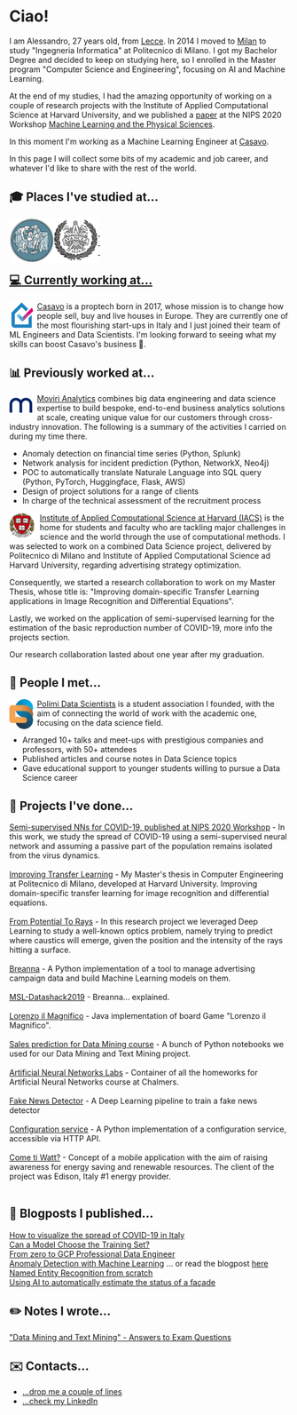 # Ciao!

I am Alessandro, 27 years old, from [Lecce](https://www.youtube.com/watch?v=bdYtSIDzN00&t). In 2014 I moved to [Milan](https://www.youtube.com/watch?v=fL_-mC7DHs8) to study "Ingegneria Informatica" at Politecnico di Milano. 
I got my Bachelor Degree and decided to keep on studying here, so I enrolled in the Master program "Computer Science and Engineering", focusing on AI and Machine Learning. 

At the end of my studies, I had the amazing opportunity of working on a couple of research projects with the Institute of Applied Computational Science at Harvard University, and we published a [paper](https://arxiv.org/abs/2010.05074) at the NIPS 2020 Workshop [Machine Learning and the Physical Sciences](https://ml4physicalsciences.github.io/2020/).

In this moment I'm working as a Machine Learning Engineer at [Casavo](https://casavo.com/it/).

In this page I will collect some bits of my academic and job career, and whatever I'd like to share with the rest of the world.


## :mortar_board: Places I've studied at...
<a href="https://www.polimi.it/">
<img align="left" width="80" height="80" padding-right=1000px src="/images/polimi.png">
</a>
<a href="https://www.chalmers.se/en">
<img align="left" width="80" height="80" src="/images/chalmers.png">


\
&nbsp;
\
&nbsp;
\
&nbsp;

## 💻 Currently working at...
<a href="https://casavo.com/it/">
<img align="left" width="50" height="50" padding-right=1000px src="/images/casavo.png">
</a>

[Casavo](https://casavo.com/it/) is a proptech born in 2017, whose mission is to change how people sell, buy and live houses in Europe. They are currently one of the most flourishing start-ups in Italy and I just joined their team of ML Engineers and Data Scientists. I'm looking forward to seeing what my skills can boost Casavo's business 🚀.


## :bar_chart: Previously worked at...
<a href="https://www.moviri.com/analytics/">
<img align="left" width="50" height="42" src="/images/moviri.png">
</a>

[Moviri Analytics](https://www.moviri.com/analytics/) combines big data engineering and data science expertise to build bespoke, end-to-end business analytics solutions at scale, creating unique value for our customers through cross-industry innovation. The following is a summary of the activities I carried on during my time there.


- Anomaly detection on financial time series (Python, Splunk)
- Network analysis for incident prediction (Python, NetworkX, Neo4j)
- POC to automatically translate Naturale Language into SQL query (Python, PyTorch, Huggingface, Flask, AWS)
- Design of project solutions for a range of clients
- In charge of the technical assessment of the recruitment process

<a href="https://iacs.seas.harvard.edu/">
<img align="left" width="55" height="46" src="/images/harvard-1.png">
</a>

[Institute of Applied Computational Science at Harvard (IACS)](https://iacs.seas.harvard.edu/) is the home for students and faculty who are tackling major challenges in science and the world through the use of computational methods.
I was selected to work on a combined Data Science project, delivered by Politecnico di Milano and Institute of Applied Computational Science ad Harvard University, regarding advertising strategy optimization.

Consequently, we started a research collaboration to work on my Master Thesis, whose title is: "Improving domain-specific Transfer Learning applications in Image Recognition and Differential Equations".

Lastly, we worked on the application of semi-supervised learning for the estimation of the basic reproduction number of COVID-19, more info the projects section.
  
Our research collaboration lasted about one year after my graduation.

## :raised_hands: People I met...
<a href="https://polimidatascientists.it/index.html">
<img align="left" width="50" height="54" src="/images/pmds.png">
</a>

[Polimi Data Scientists](https://polimidatascientists.it/index.html) is a student association I founded, with the aim of connecting the world of work with the academic one, focusing on the data science field. 

- Arranged 10+ talks and meet-ups with prestigious companies and professors, with 50+ attendees
- Published articles and course notes in Data Science topics
- Gave educational support to younger students willing to pursue a Data Science career

## :mag_right: Projects I've done...
[Semi-supervised NNs for COVID-19, published at NIPS 2020 Workshop](https://github.com/alessandropaticchio/semi_supervised_nn_for_covid19/blob/master/README.md) -  In this work, we study the spread of COVID-19 using a semi-supervised neural network and assuming a passive part of the population remains isolated from the virus dynamics.<br><br />
[Improving Transfer Learning](https://github.com/alessandropaticchio/improving-transfer-learning) - My Master's thesis in Computer Engineering at Politecnico di Milano, developed at Harvard University. Improving domain-specific transfer learning for image recognition and differential equations.<br><br />
[From Potential To Rays](https://github.com/alessandropaticchio/from_potential_to_rays/tree/main) -  In this research project we leveraged Deep Learning to study a well-known optics problem, namely trying to predict where caustics will emerge, given the position and the intensity of the rays hitting a surface.<br><br />
[Breanna](https://github.com/alessandropaticchio/Breanna) - A Python implementation of a tool to manage advertising campaign data and build Machine Learning models on them.<br><br />
[MSL-Datashack2019](https://alefac912.github.io/MSL-datashack2019/) - Breanna... explained.<br><br />
[Lorenzo il Magnifico](https://github.com/alessandropaticchio/Lorenzo-il-Magnifico) - Java implementation of board Game "Lorenzo il Magnifico".<br><br />
[Sales prediction for Data Mining course](https://github.com/alessandropaticchio/DMTM_2018-Sales-prediction) - A bunch of Python notebooks we used for our Data Mining and Text Mining project.<br><br />
[Artificial Neural Networks Labs](https://github.com/alessandropaticchio/Artificial-Neural-Networks-Labs) - Container of all the homeworks for Artificial Neural Networks course at Chalmers.<br><br />
[Fake News Detector](https://github.com/alessandropaticchio/Fake-News-Detector) - A Deep Learning pipeline to train a fake news detector <br><br />
[Configuration service](https://github.com/alessandropaticchio/Configuration-service) - A Python implementation of a configuration service, accessible via HTTP API.<br><br />
[Come ti Watt?](https://drive.google.com/file/d/1O-UVBmKltH2T59ys2OGewfCoXA468vHI/view?usp=sharing) - Concept of a mobile application with the aim of raising awareness for energy saving and renewable resources. The client of the project was Edison, Italy #1 energy provider.<br><br />

## :newspaper: Blogposts I published...
[How to visualize the spread of COVID-19 in Italy](https://medium.com/polimi-data-scientists/how-to-visualize-the-spread-of-covid-19-in-italy-6d9ddea18a02) <br>
[Can a Model Choose the Training Set?](https://medium.com/polimi-data-scientists/can-a-model-choose-the-training-set-76ab610d24f2) <br>
[From zero to GCP Professional Data Engineer](https://medium.com/polimi-data-scientists/from-zero-to-gcp-professional-data-engineer-d46e520a8a76) <br>
[Anomaly Detection with Machine Learning](https://lp.moviri.com/guide-anomaly-detection-with-machine-learning) ... or read the blogpost [here](https://www.moviri.com/case-study/real-time-anomaly-detection/) <br>
[Named Entity Recognition from scratch](https://medium.com/@alessandropaticchio/named-entity-recognition-from-scratch-e76b9b3affad)<br>
[Using AI to automatically estimate the status of a façade](https://medium.com/casavo/using-ai-to-automatically-estimate-the-status-of-a-fa%C3%A7ade-c84c2a90549e)<br>


## :pencil2: Notes I wrote...
["Data Mining and Text Mining" - Answers to Exam Questions](https://polimidatascientists.it/assets/docs/DMTM_QA_PMDS.pdf) <br>

## :envelope: Contacts...
* [...drop me a couple of lines](mailto:alessandropaticchio@gmail.com) <br>
* [...check my LinkedIn](https://www.linkedin.com/in/alessandro-paticchio-a3b6b7138/)






